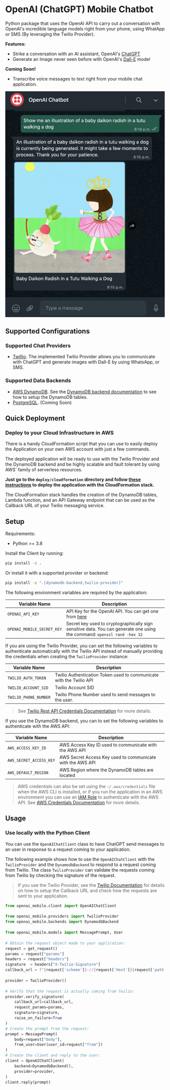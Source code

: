 # OpenAI (ChatGPT) Mobile Chatbot

Python package that uses the OpenAI API to carry out a conversation with OpenAI's incredible language models right from your phone, using WhatApp or SMS (By leveraging the Twilio Provider).

**Features:**

- Strike a conversation with an AI assistant, OpenAI's [ChatGPT](https://openai.com/blog/chatgpt)
- Generate an Image never seen before with OpenAI's [Dall-E](https://openai.com/blog/dall-e/) model

**Coming Soon!**

- Transcribe voice messages to text right from your mobile chat application.

![Image of ChatGPT Mobile Chatbot](docs/images/whatsapp-img-example.jpeg?raw=true "ChatGPT Mobile Chatbot")

## Supported Configurations

### Supported Chat Providers

- [Twillio](https://www.twilio.com/).
    The implemented Twilio Provider allows you to communicate with ChatGPT and generate images with Dall-E by using WhatsApp, or SMS.

### Supported Data Backends

- [AWS DynamoDB](https://aws.amazon.com/dynamodb/).
    See the [DynamoDB backend documentation](openai_mobile/backends/dynamodb/backend.py) to see
    how to setup the DynamoDB tables.
- [PostgreSQL](https://www.postgresql.org/). (Coming Soon)

## Quick Deployment

### Deploy to your Cloud Infrastructure in AWS

There is a handy CloudFormation script that you can use to easily deploy the Application on your own AWS account
with just a few commands.

The deployed application will be ready to use with the Twilio Provider and the DynamoDB backend and be highly scalable and fault tolerant by using AWS' family of serverless resources.

**Just go to the `deploy/cloudformation` directory and follow [these instructions](deploy/cloudformation/README.md) to deploy the application with the CloudFormation stack.**

The CloudFormation stack handles the creation of the DynamoDB tables, Lambda function,
and an API Gateway endpoint that can be used as the Callback URL of your Twilio messaging service.

## Setup

Requirements:

- Python >= 3.8

Install the Client by running:

```sh
pip install -e .
```

Or install it with a supported provider or backend:

```sh
pip install -e ".[dynamodb-backend,twilio-provider]"
```

The following environment variables are required by the application:

Variable Name | Description
--- | ---
`OPENAI_API_KEY` | API Key for the OpenAI API. You can get one from [here](https://platform.openai.com/docs/api-reference/authentication)
`OPENAI_MOBILE_SECRET_KEY` | Secret key used to cryptographically sign sensitive data. You can generate one using the command: `openssl rand -hex 32`

If you are using the Twilio Provider, you can set the following variables to authenticate automatically with the Twilio API instead of manually providing the credentials when creating the `TwilioProvider` instance:

Variable Name | Description
--- | ---
`TWILIO_AUTH_TOKEN` | Twilio Authentication Token used to communicate with the Twilio API
`TWILIO_ACCOUNT_SID` | Twilio Account SID
`TWILIO_PHONE_NUMBER` | Twilio Phone Number used to send messages to the user.

> See [Twilio Rest API Credentials Documentation](https://www.twilio.com/docs/iam/credentials/api) for more details.

If you use the DynamoDB backend, you can to set the following variables to authenticate with the AWS API:

Variable Name | Description
--- | ---
`AWS_ACCESS_KEY_ID` | AWS Access Key ID used to communicate with the AWS API
`AWS_SECRET_ACCESS_KEY` | AWS Secret Access Key used to communicate with the AWS API
`AWS_DEFAULT_REGION` | AWS Region where the DynamoDB tables are located

> AWS credentials can also be set using the `~/.aws/credentials` file when the AWS CLI is installed, or if you run the application in an AWS environment you can use an [IAM Role](https://docs.aws.amazon.com/AWSEC2/latest/UserGuide/iam-roles-for-amazon-ec2.html) to authenticate with the AWS API.
> See [AWS Credentials Documentation](https://docs.aws.amazon.com/general/latest/gr/aws-security-credentials.html) for more details.

## Usage

### Use locally with the Python Client

You can use the `OpenAIChatClient` class to have ChatGPT send messages to an user in response to a request coming to your application.

The following example shows how to use the `OpenAIChatClient` with the `TwilioProvider` and the `DynamodbBackend` to
respond to a request coming from Twilio. The class `TwilioProvider` can validate the requests coming from Twilio by checking the signature of the request.

> If you use the Twilio Provider, see the [Twilio Documentation](https://www.twilio.com/docs/messaging/twiml#twilios-request-to-your-application)
> for details on how to setup the Callback URL and check how the requests are sent to your application.

```python
from openai_mobile.client import OpenAIChatClient

from openai_mobile.providers import TwilioProvider
from openai_mobile.backends import DynamodbBackend

from openai_mobile.models import MessagePrompt, User

# Obtain the request object made to your application:
request = get_request()
params = request["params"]
headers = request["headers"]
signature  = headers["X-Twilio-Signature"]
callback_url = f"{request['scheme']}://{request['Host']}{request['path']}"

provider = TwilioProvider()

# Verify that the request is actually coming from Twilio:
provider.verify_signature(
    callback_url=callback_url,
    request_params=params,
    signature=signature,
    raise_on_failure=True
)
# Create the prompt from the request:
prompt = MessagePrompt(
    body=request["body"],
    from_user=User(user_id=request["from"])
)
# Create the client and reply to the user:
client = OpenAIChatClient(
    backend=DynamodbBackend(),
    provider=provider,
)
client.reply(prompt)
```
